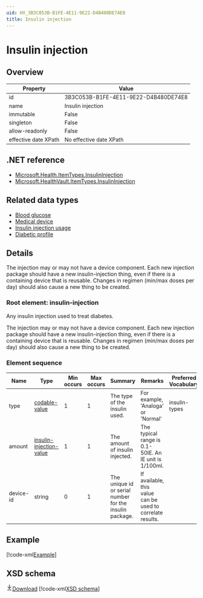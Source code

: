 ```yaml
---
uid: HV_3B3C053B-B1FE-4E11-9E22-D4B480DE74E8
title: Insulin injection
---
```


# Insulin injection

## Overview

Property|Value
---|---
id|3B3C053B-B1FE-4E11-9E22-D4B480DE74E8
name|Insulin injection
immutable|False
singleton|False
allow-readonly|False
effective date XPath|No effective date XPath

## .NET reference
- [Microsoft.Health.ItemTypes.InsulinInjection](https://docs.microsoft.com/dotnet/api/microsoft.health.itemtypes.insulininjection)
- [Microsoft.HealthVault.ItemTypes.InsulinInjection](https://docs.microsoft.com/dotnet/api/microsoft.healthvault.itemtypes.insulininjection)

## Related data types

- [Blood glucose](xref:HV_879e7c04-4e8a-4707-9ad3-b054df467ce4)
- [Medical device](xref:HV_EF9CF8D5-6C0B-4292-997F-4047240BC7BE)
- [Insulin injection usage](xref:HV_184166BE-8ADB-4D9C-8162-C403040E31AD)
- [Diabetic profile](xref:HV_80CF4080-AD3F-4BB5-A0B5-907C22F73017)

## Details
The injection may or may not have a device component. Each new injection package should have a new insulin-injection thing, even if there is a containing device that is reusable. Changes in regimen (min/max doses per day) should also cause a new thing to be created.

<a name='insulin-injection'></a>

### Root element: insulin-injection

Any insulin injection used to treat diabetes.

The injection may or may not have a device component. Each new injection package should have a new insulin-injection thing, even if there is a containing device that is reusable. Changes in regimen (min/max doses per day) should also cause a new thing to be created.

### Element sequence

Name|Type|Min occurs|Max occurs|Summary|Remarks|Preferred Vocabulary
---|---|---|---|---|---|---
type|[codable-value](xref:HV_3e730686-781f-4616-aa0d-817bba8eb141#codable-value)|1|1|The type of the insulin used.|For example, 'Analoga' or 'Normal'|insulin-types
amount|[insulin-injection-value](xref:HV_3e730686-781f-4616-aa0d-817bba8eb141#insulin-injection-value)|1|1|The amount of insulin injected.|The typical range is 0.1-50IE. An IE unit is 1/100ml.|
device-id|string|0|1|The unique id or serial number for the insulin package.|If available, this value can be used to correlate results.|

## Example
[!code-xml[Example](../sample-xml/3B3C053B-B1FE-4E11-9E22-D4B480DE74E8.xml)]

## XSD schema
[![Download](/healthvault/images/download.png)Download](../xsd/insulin-injection.xsd)
[!code-xml[XSD schema](../xsd/insulin-injection.xsd)]
